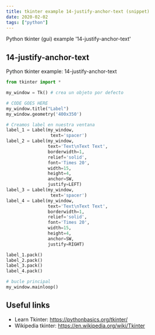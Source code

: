 ```yaml
---
title: tkinter example 14-justify-anchor-text (snippet)
date: 2020-02-02
tags: ["python"]
---
```

Python tkinter (gui) example '14-justify-anchor-text'


## 14-justify-anchor-text

Python tkinter example: 14-justify-anchor-text

```python
from tkinter import *

my_window = Tk() # crea un objeto por defecto

# CODE GOES HERE
my_window.title("Label")
my_window.geometry('400x350')

# Creamos label en nuestra ventana
label_1 = Label(my_window,
                 text='spacer')
label_2 = Label(my_window,
                text='Text\nText Text',
                borderwidth=1,
                relief='solid',
                font='Times 20',
                width=15,
                height=4,
                anchor=SW,
                justify=LEFT)
label_3 = Label(my_window,
                 text='spacer')
label_4 = Label(my_window,
                text='Text\nText Text',
                borderwidth=1,
                relief='solid',
                font='Times 20',
                width=15,
                height=4,
                anchor=SW,
                justify=RIGHT)

label_1.pack()
label_2.pack()
label_3.pack()
label_4.pack()

# bucle principal
my_window.mainloop()

```

## Useful links

- Learn Tkinter: https://pythonbasics.org/tkinter/
- Wikipedia tkinter: https://en.wikipedia.org/wiki/Tkinter
